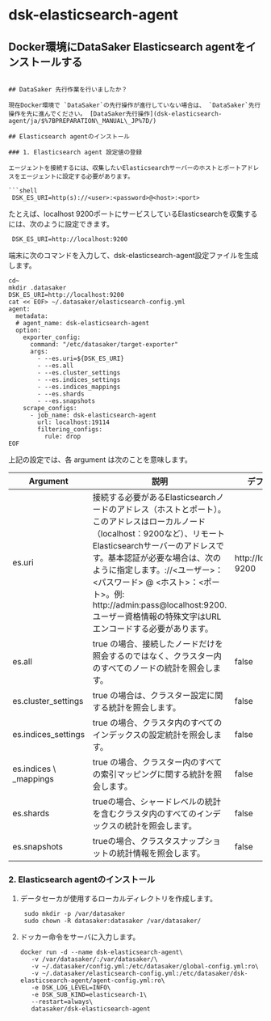 # dsk-elasticsearch-agent

## Docker環境にDataSaker Elasticsearch agentをインストールする

```Elasticsearch agentは、DataSakerからelasitcsearch情報を収集するエージェントです。

## DataSaker 先行作業を行いましたか？

現在Docker環境で `DataSaker`の先行操作が進行していない場合は、 `DataSaker`先行操作を先に進んでください。 [DataSaker先行操作](dsk-elasticsearch-agent/ja/$%7BPREPARATION\_MANUAL\_JP%7D/)

## Elasticsearch agentのインストール

### 1. Elasticsearch agent 設定値の登録

エージェントを接続するには、収集したいElasticsearchサーバーのホストとポートアドレスをエージェントに設定する必要があります。

```shell
 DSK_ES_URI=http(s)://<user>:<password>@<host>:<port>
```

たとえば、localhost 9200ポートにサービスしているElasticsearchを収集するには、次のように設定できます。

```shell
 DSK_ES_URI=http://localhost:9200
```

端末に次のコマンドを入力して、dsk-elasticsearch-agent設定ファイルを生成します。

```shell
cd~
mkdir .datasaker
DSK_ES_URI=http://localhost:9200
cat << EOF> ~/.datasaker/elasticsearch-config.yml
agent:
  metadata:
  # agent_name: dsk-elasticsearch-agent
  option:
    exporter_config:
      command: "/etc/datasaker/target-exporter"
      args:
        - --es.uri=${DSK_ES_URI}
        - --es.all
        - --es.cluster_settings
        - --es.indices_settings
        - --es.indices_mappings
        - --es.shards
        - --es.snapshots
    scrape_configs:
      - job_name: dsk-elasticsearch-agent
        url: localhost:19114
        filtering_configs:
          rule: drop
EOF
```

上記の設定では、各 argument は次のことを意味します。

| Argument |説明|デフォルト|
| -------------------- | -------------------------------------------------------------------------------------------------------------------------------------------------------------------------------------------------------------------------------------------------- | --------------------- |
| es.uri |接続する必要があるElasticsearchノードのアドレス（ホストとポート）。このアドレスはローカルノード（localhost：9200など）、リモートElasticsearchサーバーのアドレスです。基本認証が必要な場合は、次のように指定します。://<ユーザー>：<パスワード> @ <ホスト>：<ポート>。例: http://admin:pass@localhost:9200.ユーザー資格情報の特殊文字はURLエンコードする必要があります。 | http://localhost：9200 |
| es.all | true の場合、接続したノードだけを照会するのではなく、クラスター内のすべてのノードの統計を照会します。 | false |
| es.cluster\_settings | true の場合は、クラスター設定に関する統計を照会します。 | false |
| es.indices\_settings | true の場合、クラスタ内のすべてのインデックスの設定統計を照会します。 | false |
| es.indices \ _mappings | true の場合、クラスター内のすべての索引マッピングに関する統計を照会します。 | false |
| es.shards | trueの場合、シャードレベルの統計を含むクラスタ内のすべてのインデックスの統計を照会します。 | false |
| es.snapshots | trueの場合、クラスタスナップショットの統計情報を照会します。 | false |

### 2. Elasticsearch agentのインストール

1. データセーカが使用するローカルディレクトリを作成します。

    ```shell
     sudo mkdir -p /var/datasaker
     sudo chown -R datasaker:datasaker /var/datasaker/
    ```
2. ドッカー命令をサーバに入力します。

    ```shell
    docker run -d --name dsk-elasticsearch-agent\
       -v /var/datasaker/:/var/datasaker/\
       -v ~/.datasaker/config.yml:/etc/datasaker/global-config.yml:ro\
       -v ~/.datasaker/elasticsearch-config.yml:/etc/datasaker/dsk-elasticsearch-agent/agent-config.yml:ro\
       -e DSK_LOG_LEVEL=INFO\
       -e DSK_SUB_KIND=elasticsearch-1\
       --restart=always\
       datasaker/dsk-elasticsearch-agent
    ```
